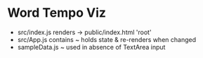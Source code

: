 # Word Tempo Viz

- src/index.js renders <MainViz /> -> public/index.html 'root'
- src/App.js contains <MainViz /> ~ holds state & re-renders when changed
- sampleData.js ~ used in absence of TextArea input